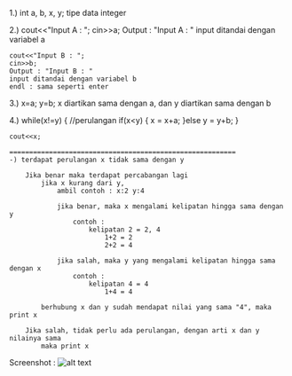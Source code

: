 1.) int a, b, x, y;
    tipe data integer

2.) cout<<"Input A : ";
    cin>>a;
    Output : "Input A : "
    input ditandai dengan variabel a

    cout<<"Input B : ";
    cin>>b;
    Output : "Input B : "
    input ditandai dengan variabel b
    endl : sama seperti enter

3.) x=a;
    y=b;
    x diartikan sama dengan a, dan y diartikan sama dengan b

4.) while(x!=y) {   //perulangan
        if(x<y) {
            x = x+a;
        }else
            y = y+b;
    }

    cout<<x;

    =========================================================
    -) terdapat perulangan x tidak sama dengan y

        Jika benar maka terdapat percabangan lagi
            jika x kurang dari y,
                ambil contoh : x:2 y:4

                jika benar, maka x mengalami kelipatan hingga sama dengan y
                    contoh :
                        kelipatan 2 = 2, 4
                            1+2 = 2
                            2+2 = 4

                jika salah, maka y yang mengalami kelipatan hingga sama dengan x
                    contoh :
                        kelipatan 4 = 4
                            1+4 = 4

            berhubung x dan y sudah mendapat nilai yang sama "4", maka print x

        Jika salah, tidak perlu ada perulangan, dengan arti x dan y nilainya sama
            maka print x

Screenshot :
![alt text](https://raw.githubusercontent.com/arkyana/UTS_Algoritma/master/soal1/1.png)
